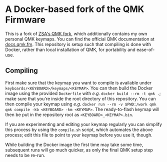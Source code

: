 # A Docker-based fork of the QMK Firmware

This is a fork of [ZSA's QMK fork](https://github.com/zsa/qmk_firmware), which
additionally contains my own personal QMK keymaps. You can find the official QMK
documentation at [docs.qmk.fm](https://docs.qmk.fm). This repository is setup
such that compiling is done with Docker, rather than local installation of QMK,
for portability and ease-of-use.

## Compiling

First make sure that the keymap you want to compile is available under
`keyboards/<KEYBOARD>/keymaps/<KEYMAP>`. You can then build the Docker image
using the provided `Dockerfile` with _e.g._ `docker build --rm -t qmk .`; make
sure that you're inside the root directory of this repository. You can then
compile your keymap using _e.g._ `docker run --rm -v $PWD:/work qmk qmk compile
-kb <KEYBOARD> -km <KEYMAP>`. The ready-to-flash keymap will then be put in the
repository root as `<KEYBOARD>_<KEYMAP>.bin`.

If you are experimenting and editing your keymap regularly you can simplify this
process by using the `compile.sh` script, which automates the above process;
edit this file to point to your keymap before you use it, though.

While building the Docker image the first time may take some time, subsequent
runs will go much quicker, as only the final QMK setup step needs to be re-run.
